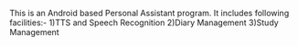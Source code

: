 This is an Android based Personal Assistant program.
It includes following facilities:-
  1)TTS and Speech Recognition
  2)Diary Management
  3)Study Management
